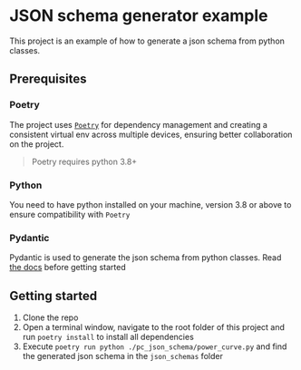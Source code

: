 # JSON schema generator example
This project is an example of how to generate a json schema from python classes.

## Prerequisites
### Poetry
The project uses [`Poetry`]((https://python-poetry.org/docs/)) for dependency management and
creating a consistent virtual env across multiple devices, ensuring better collaboration on the
project.

> Poetry requires python 3.8+

### Python
You need to have python installed on your machine, version 3.8 or above to ensure compatibility with
`Poetry`

### Pydantic
Pydantic is used to generate the json schema from python classes. Read [the docs](https://docs.pydantic.dev/latest/concepts/json_schema/) before getting started

## Getting started
1. Clone the repo
2. Open a terminal window, navigate to the root folder of this project and run `poetry install` to
   install all dependencies
3. Execute `poetry run python ./pc_json_schema/power_curve.py` and find the generated json schema in
   the `json_schemas` folder